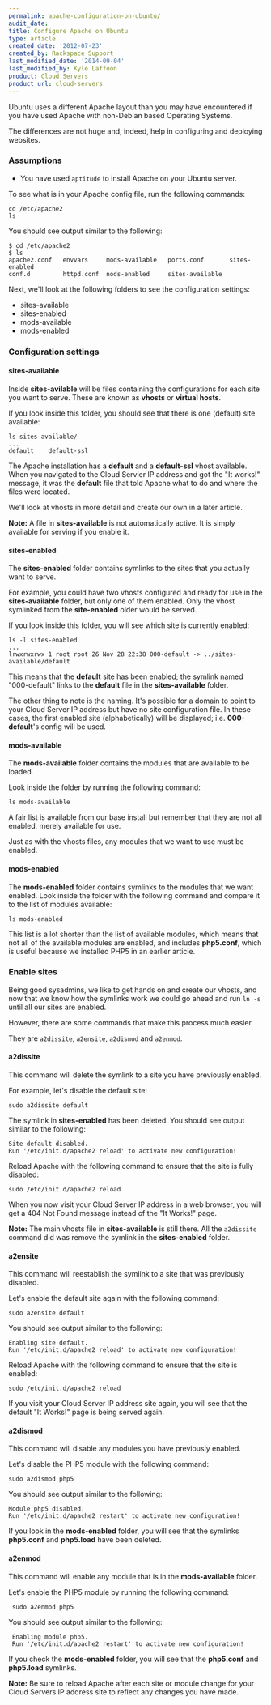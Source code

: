 ```yaml
---
permalink: apache-configuration-on-ubuntu/
audit_date:
title: Configure Apache on Ubuntu
type: article
created_date: '2012-07-23'
created_by: Rackspace Support
last_modified_date: '2014-09-04'
last_modified_by: Kyle Laffoon
product: Cloud Servers
product_url: cloud-servers
---
```


Ubuntu uses a different Apache layout than you may have encountered if you have used Apache 
with non-Debian based Operating Systems.

The differences are not huge and, indeed, help in configuring and deploying websites.

### Assumptions

-  You have used `aptitude` to install Apache on your Ubuntu server.

To see what is in your Apache config file, run the following commands:

    cd /etc/apache2
    ls

You should see output similar to the following:

    $ cd /etc/apache2
    $ ls
    apache2.conf   envvars     mods-available   ports.conf       sites-enabled
    conf.d         httpd.conf  nods-enabled     sites-available

Next, we'll look at the following folders to see the configuration settings:

-  sites-available
-  sites-enabled
-  mods-available
-  mods-enabled

### Configuration settings

#### sites-available

Inside **sites-avilable** will be files containing the configurations for each site you 
want to serve. These are known as **vhosts** or **virtual hosts**.

If you look inside this folder, you should see that there is one (default) site available:

    ls sites-available/
    ...
    default    default-ssl

The Apache installation has a **default** and a **default-ssl** vhost available. When you 
navigated to the Cloud Servier IP address and got the "It works!" message, it was the 
**default** file that told Apache what to do and where the files were located.

We'll look at vhosts in more detail and create our own in a later article.

**Note:** A file in **sites-available** is not automatically active. It is simply available 
for serving if you enable it.

#### sites-enabled

The **sites-enabled** folder contains symlinks to the sites that you actually want to serve.

For example, you could have two vhosts configured and ready for use in the **sites-available** 
folder, but only one of them enabled. Only the vhost symlinked from the **site-enabled** 
older would be served.

If you look inside this folder, you will see which site is currently enabled:

    ls -l sites-enabled
    ...
    lrwxrwxrwx 1 root root 26 Nov 28 22:38 000-default -> ../sites-available/default

This means that the **default** site has been enabled; the symlink named "000-default" 
links to the **default** file in the **sites-available** folder.

The other thing to note is the naming. It's possible for a domain to point to your Cloud 
Server IP address but have no site configuration file. In these cases, the first enabled 
site (alphabetically) will be displayed; i.e. **000-default**'s config will be used.

#### mods-available

The **mods-available** folder contains the modules that are available to be loaded.

Look inside the folder by running the following command:

    ls mods-available

A fair list is available from our base install but remember that they are not all enabled,
 merely available for use.

Just as with the vhosts files, any modules that we want to use must be enabled.

#### mods-enabled

The **mods-enabled** folder contains symlinks to the modules that we want enabled. Look 
inside the folder with the following command and compare it to the list of modules available:

    ls mods-enabled

This list is a lot shorter than the list of available modules, which means that not all of 
the available modules are enabled, and includes **php5.conf**, which is useful because we 
installed PHP5 in an earlier article.

### Enable sites

Being good sysadmins, we like to get hands on and create our vhosts, and now that we know 
how the symlinks work we could go ahead and run `ln -s` until all our sites are enabled.

However, there are some commands that make this process much easier.

They are `a2dissite`, `a2ensite`, `a2dismod` and `a2enmod`.

#### a2dissite

This command will delete the symlink to a site you have previously enabled.

For example, let's disable the default site:

    sudo a2dissite default

The symlink in **sites-enabled** has been deleted. You should see output similar to the following:

    Site default disabled.
    Run '/etc/init.d/apache2 reload' to activate new configuration!

Reload Apache with the following command to ensure that the site is fully disabled:

    sudo /etc/init.d/apache2 reload

When you now visit your Cloud Server IP address in a web browser, you will get a 404 Not 
Found message instead of the "It Works!" page.

**Note:** The main vhosts file in **sites-available** is still there. All the `a2dissite` 
command did was remove the symlink in the **sites-enabled** folder.

#### a2ensite

This command will reestablish the symlink to a site that was previously disabled.

Let's enable the default site again with the following command:

    sudo a2ensite default

You should see output similar to the following:

    Enabling site default.
    Run '/etc/init.d/apache2 reload' to activate new configuration!

Reload Apache with the following command to ensure that the site is enabled:

    sudo /etc/init.d/apache2 reload

If you visit your Cloud Server IP address site again, you will see that the default 
"It Works!" page is being served again.

#### a2dismod

This command will disable any modules you have previously enabled.

Let's disable the PHP5 module with the following command:

    sudo a2dismod php5

You should see output similar to the following:

    Module php5 disabled.
    Run '/etc/init.d/apache2 restart' to activate new configuration!

If you look in the **mods-enabled** folder, you will see that the symlinks **php5.conf** 
and **php5.load** have been deleted.

#### a2enmod

This command will enable any module that is in the **mods-available** folder.

Let's enable the PHP5 module by running the following command:

     sudo a2enmod php5

You should see output similar to the following:

     Enabling module php5.
     Run '/etc/init.d/apache2 restart' to activate new configuration!

If you check the **mods-enabled** folder, you will see that the **php5.conf** and 
**php5.load** symlinks.

**Note:** Be sure to reload Apache after each site or module change for your Cloud Servers 
IP address site to reflect any changes you have made.
